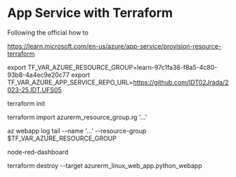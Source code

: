 # App Service with Terraform

Following the official how to

https://learn.microsoft.com/en-us/azure/app-service/provision-resource-terraform


export TF_VAR_AZURE_RESOURCE_GROUP=learn-97c1fa38-f8a5-4c80-93b8-4a4ec9e20c77
export TF_VAR_AZURE_APP_SERVICE_REPO_URL=https://github.com/IDT02Jrada/2023-25.IDT.UFS05

terraform init

terraform import azurerm_resource_group.rg '...'

az webapp log tail --name '...' --resource-group $TF_VAR_AZURE_RESOURCE_GROUP


node-red-dashboard

terraform destroy --target azurerm_linux_web_app.python_webapp

